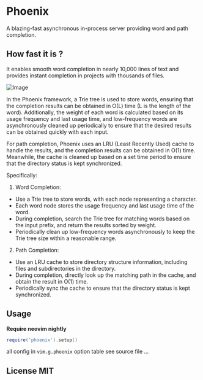 # Phoenix

A blazing-fast asynchronous in-process server providing word and path completion.

## How fast it is ?

It enables smooth word completion in nearly 10,000 lines of text and provides
instant completion in projects with thousands of files.

![Image](https://github.com/user-attachments/assets/ec81041b-7f37-4613-ad91-419a76ee2eeb)

In the Phoenix framework, a Trie tree is used to store words, ensuring that the
completion results can be obtained in O(L) time (L is the length of the word).
Additionally, the weight of each word is calculated based on its usage frequency
and last usage time, and low-frequency words are asynchronously cleaned up periodically
to ensure that the desired results can be obtained quickly with each input.

For path completion, Phoenix uses an LRU (Least Recently Used) cache to handle
the results, and the completion results can be obtained in O(1) time. Meanwhile,
the cache is cleaned up based on a set time period to ensure that the directory
status is kept synchronized.

Specifically:

1. Word Completion:
- Use a Trie tree to store words, with each node representing a character.
- Each word node stores the usage frequency and last usage time of the word.
- During completion, search the Trie tree for matching words based on the input
  prefix, and return the results sorted by weight.
- Periodically clean up low-frequency words asynchronously to keep the Trie tree
  size within a reasonable range.

2. Path Completion:
- Use an LRU cache to store directory structure information, including files
  and subdirectories in the directory.
- During completion, directly look up the matching path in the cache, and obtain
  the result in O(1) time.
- Periodically sync the cache to ensure that the directory status is kept
  synchronized.


## Usage

**Require neovim nightly**

```lua
require('phoenix').setup()
```

all config in `vim.g.phoenix` option table see source file ...

## License MIT
